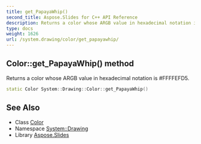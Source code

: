 ```yaml
---
title: get_PapayaWhip()
second_title: Aspose.Slides for C++ API Reference
description: Returns a color whose ARGB value in hexadecimal notation is #FFFFEFD5.
type: docs
weight: 1626
url: /system.drawing/color/get_papayawhip/
---
```

## Color::get_PapayaWhip() method


Returns a color whose ARGB value in hexadecimal notation is #FFFFEFD5.

```cpp
static Color System::Drawing::Color::get_PapayaWhip()
```

## See Also

* Class [Color](../)
* Namespace [System::Drawing](../../)
* Library [Aspose.Slides](../../../)